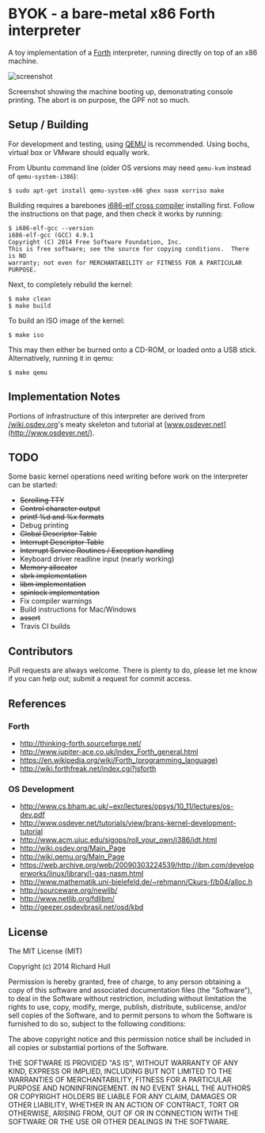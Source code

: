 # BYOK - a bare-metal x86 Forth interpreter

A toy implementation of a [Forth](https://en.wikipedia.org/wiki/Forth_(programming_language))
interpreter, running directly on top of an x86 machine.

![screenshot](https://raw.githubusercontent.com/rm-hull/byok/master/doc/screenshot.png)

Screenshot showing the machine booting up, demonstrating console printing. The abort is on purpose, 
the GPF not so much.

## Setup / Building

For development and testing, using [QEMU](http://wiki.qemu.org/Main_Page) is recommended. 
Using bochs, virtual box or VMware should equally work.

From Ubuntu command line (older OS versions may need `qemu-kvm` instead of `qemu-system-i386`):

    $ sudo apt-get install qemu-system-x86 ghex nasm xorriso make

Building requires a barebones [i686-elf cross compiler](https://github.com/rm-hull/i686-elf) 
installing first. Follow the instructions on that page, and then check it works by running:

    $ i686-elf-gcc --version
    i686-elf-gcc (GCC) 4.9.1
    Copyright (C) 2014 Free Software Foundation, Inc.
    This is free software; see the source for copying conditions.  There is NO
    warranty; not even for MERCHANTABILITY or FITNESS FOR A PARTICULAR PURPOSE.

Next, to completely rebuild the kernel:

    $ make clean
    $ make build

To build an ISO image of the kernel:

    $ make iso

This may then either be burned onto a CD-ROM, or loaded onto a USB stick. Alternatively, 
running it in qemu:

    $ make qemu

## Implementation Notes

Portions of infrastructure of this interpreter are derived from 
[/wiki.osdev.org](http://wiki.osdev.org/Main_Page)'s 
meaty skeleton and tutorial at [www.osdever.net](http://www.osdever.net/).

## TODO

Some basic kernel operations need writing before work on the interpreter can be started:

* ~~Scrolling TTY~~
* ~~Control character output~~
* ~~printf %d and %x formats~~
* Debug printing
* ~~Global Descriptor Table~~
* ~~Interrupt Descriptor Table~~
* ~~Interrupt Service Routines / Exception handling~~
* Keyboard driver readline input (nearly working)
* ~~Memory allocator~~
* ~~sbrk implementation~~
* ~~libm implementation~~
* ~~spinlock implementation~~
* Fix compiler warnings
* Build instructions for Mac/Windows
* ~~assert~~
* Travis CI builds

## Contributors

Pull requests are always welcome. There is plenty to do, please let me know
if you can help out; submit a request for commit access. 

## References

### Forth

* http://thinking-forth.sourceforge.net/
* http://www.jupiter-ace.co.uk/index_Forth_general.html
* https://en.wikipedia.org/wiki/Forth_(programming_language)
* http://wiki.forthfreak.net/index.cgi?jsforth 

### OS Development

* http://www.cs.bham.ac.uk/~exr/lectures/opsys/10_11/lectures/os-dev.pdf
* http://www.osdever.net/tutorials/view/brans-kernel-development-tutorial
* http://www.acm.uiuc.edu/sigops/roll_your_own/i386/idt.html
* http://wiki.osdev.org/Main_Page
* http://wiki.qemu.org/Main_Page
* https://web.archive.org/web/20090303224539/http://ibm.com/developerworks/linux/library/l-gas-nasm.html
* http://www.mathematik.uni-bielefeld.de/~rehmann/Ckurs-f/b04/alloc.h
* http://sourceware.org/newlib/
* http://www.netlib.org/fdlibm/
* http://geezer.osdevbrasil.net/osd/kbd


## License

The MIT License (MIT)

Copyright (c) 2014 Richard Hull

Permission is hereby granted, free of charge, to any person obtaining a copy
of this software and associated documentation files (the "Software"), to deal
in the Software without restriction, including without limitation the rights
to use, copy, modify, merge, publish, distribute, sublicense, and/or sell
copies of the Software, and to permit persons to whom the Software is
furnished to do so, subject to the following conditions:

The above copyright notice and this permission notice shall be included in all
copies or substantial portions of the Software.

THE SOFTWARE IS PROVIDED "AS IS", WITHOUT WARRANTY OF ANY KIND, EXPRESS OR
IMPLIED, INCLUDING BUT NOT LIMITED TO THE WARRANTIES OF MERCHANTABILITY,
FITNESS FOR A PARTICULAR PURPOSE AND NONINFRINGEMENT. IN NO EVENT SHALL THE
AUTHORS OR COPYRIGHT HOLDERS BE LIABLE FOR ANY CLAIM, DAMAGES OR OTHER
LIABILITY, WHETHER IN AN ACTION OF CONTRACT, TORT OR OTHERWISE, ARISING FROM,
OUT OF OR IN CONNECTION WITH THE SOFTWARE OR THE USE OR OTHER DEALINGS IN THE
SOFTWARE.

